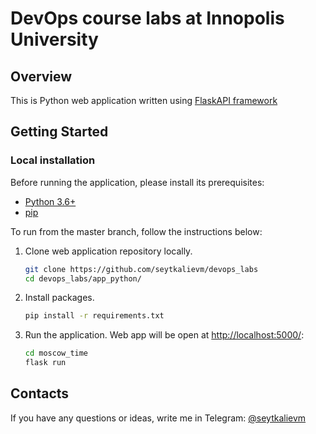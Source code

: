 # DevOps course labs at Innopolis University

## Overview

This is Python web application written using [FlaskAPI framework](https://flask.palletsprojects.com/en/2.2.x/)

## Getting Started

### Local installation

Before running the application, please install its prerequisites:

* [Python 3.6+](https://www.python.org/downloads/)
* [pip](https://pip.pypa.io/en/stable/installation/)

To run from the master branch, follow the instructions below:

1. Clone web application repository locally.

    ```bash
    git clone https://github.com/seytkalievm/devops_labs
    cd devops_labs/app_python/
    ```

2. Install packages.

    ```bash
    pip install -r requirements.txt
    ```

3. Run the application. Web app will be open at [http://localhost:5000/](http://localhost:5000/):

    ``` bash
    cd moscow_time
    flask run
    ```

## Contacts

If you have any questions or ideas, write me in Telegram: [@seytkalievm](https://t.me/seytkalievm/)